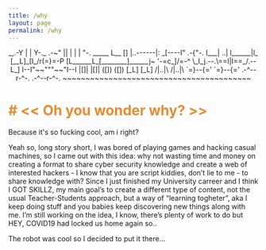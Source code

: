 ```yaml
---
title: /why
layout: page
permalink: /why
---
```

<p style="text-align:center">
          _,.-Y  |  |  Y-._
      .-~"   ||  |  |  |   "-.  _____
      L__  [] |..------|:   _[----I" .-{"-.
     I___|  ..| l______|l_ [__L]_[I_/r(=}=-P
    [L______L_[________]______j~  '-=c_]/=-^
     \_I_j.--.\==I|I==_/.--L_]
          I--I"~~"""~~"I--I
          |[]|         |[]|
          ([])         ([])
          [_L]         [_L] 
         /|..|\       /|..|\
        `=}--{='     `=}--{='
       .-^--r-^-.   .-^--r-^-.
~~~~~~~~~~~~~~~~~~~~~~~~~~~~~~~~~~~~~~~~~
</p>

<h1 style="color:#e78d32"># << Oh you wonder why? >> </h1>
<p>
Because it's so fucking cool, am i right?

Yeah so, long story short, I was bored of playing games and hacking casual machines, so I came out with this idea: why not wasting time and money on creating a format to share cyber security knowledge and create a web of interested hackers - I know that you are script kiddies, don’t lie to me - to share knowledge with?
Since I just finished my University carreer and I think I GOT SKILLZ, my main goal’s to create a different type of content, not the usual Teacher-Students approach, but a way of “learning togheter”, aka I keep doing stuff and you babies keep discovering new things along with me.
I’m still working on the idea, I know, there’s plenty of work to do but HEY, COVID19 had locked us home again so..

The robot was cool so I decided to put it there...
</p>
